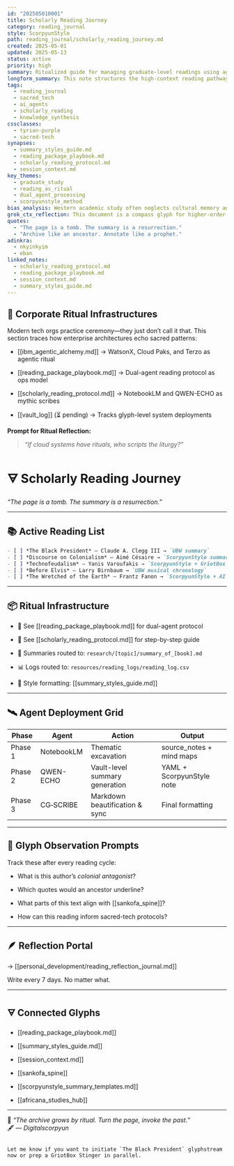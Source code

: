 ```yaml
---
id: "202505010001"
title: Scholarly Reading Journey
category: reading_journal
style: ScorpyunStyle
path: reading_journal/scholarly_reading_journey.md
created: 2025-05-01
updated: 2025-05-13
status: active
priority: high
summary: Ritualized guide for managing graduate-level readings using agent-based systems, sacred-tech workflow, and knowledge sovereignty protocols.
longform_summary: This note structures the high-context reading pathway through annotated archives, dual-agent summarization, and vault-anchored thematic extraction. All readings are processed through NotebookLM and QWEN-ECHO to ensure synthesis, alignment, and sacred formatting. 
tags:
  - reading_journal
  - sacred_tech
  - ai_agents
  - scholarly_reading
  - knowledge_synthesis
cssclasses:
  - tyrian-purple
  - sacred-tech
synapses:
  - summary_styles_guide.md
  - reading_package_playbook.md
  - scholarly_reading_protocol.md
  - session_context.md
key_themes:
  - graduate_study
  - reading_as_ritual
  - dual_agent_processing
  - scorpyunstyle_method
bias_analysis: Western academic study often neglects cultural memory and over-indexes on mechanical summarization. This protocol recenters interpretive precision, ancestral framing, and stylistic sovereignty.
grok_ctx_reflection: This document is a compass glyph for higher-order reading. It fuses sacred-tech structure with generative annotation, optimizing insight retention, critical synthesis, and Afrocentric recall.
quotes:
  - "The page is a tomb. The summary is a resurrection."
  - "Archive like an ancestor. Annotate like a prophet."
adinkra:
  - nkyinkyim
  - eban
linked_notes:
  - scholarly_reading_protocol.md
  - reading_package_playbook.md
  - session_context.md
  - summary_styles_guide.md
---
```

## 🏢 Corporate Ritual Infrastructures

Modern tech orgs practice ceremony—they just don’t call it that. This section traces how enterprise architectures echo sacred patterns:

- [[ibm_agentic_alchemy.md]] → WatsonX, Cloud Paks, and Terzo as agentic ritual
    
- [[reading_package_playbook.md]] → Dual-agent reading protocol as ops model
    
- [[scholarly_reading_protocol.md]] → NotebookLM and QWEN-ECHO as mythic scribes
    
- [[vault_log]] (⏳ pending) → Tracks glyph-level system deployments
    

**Prompt for Ritual Reflection:**

> _“If cloud systems have rituals, who scripts the liturgy?”_
# 🜃 Scholarly Reading Journey  
_“The page is a tomb. The summary is a resurrection.”_

---

## 📚 Active Reading List

```markdown
- [ ] *The Black President* – Claude A. Clegg III → `UBW summary`
- [ ] *Discourse on Colonialism* – Aimé Césaire → `ScorpyunStyle summary`
- [ ] *Technofeudalism* – Yanis Varoufakis → `ScorpyunStyle + GriotBox`
- [ ] *Before Elvis* – Larry Birnbaum → `UBW musical chronology`
- [ ] *The Wretched of the Earth* – Frantz Fanon → `ScorpyunStyle + AI critique`
````

---

## 📦 Ritual Infrastructure

- 🔧 See [[reading_package_playbook.md]] for dual-agent protocol
    
- 🎯 See [[scholarly_reading_protocol.md]] for step-by-step guide
    
- 🧠 Summaries routed to: `research/[topic]/summary_of_[book].md`
    
- 📊 Logs routed to: `resources/reading_logs/reading_log.csv`
    
- 🧬 Style formatting: [[summary_styles_guide.md]]
    

---

## 🛰️ Agent Deployment Grid

|Phase|Agent|Action|Output|
|---|---|---|---|
|Phase 1|NotebookLM|Thematic excavation|source_notes + mind maps|
|Phase 2|QWEN-ECHO|Vault-level summary generation|YAML + ScorpyunStyle note|
|Phase 3|CG‑SCRIBE|Markdown beautification & sync|Final formatting|

---

## 🔮 Glyph Observation Prompts

Track these after every reading cycle:

- What is this author’s _colonial antagonist_?
    
- Which quotes would an ancestor underline?
    
- What parts of this text align with [[sankofa_spine]]?
    
- How can this reading inform sacred-tech protocols?
    

---

## 🪶 Reflection Portal

→ [[personal_development/reading_reflection_journal.md]]

Write every 7 days. No matter what.

---

## 🜃 Connected Glyphs

- [[reading_package_playbook.md]]
    
- [[summary_styles_guide.md]]
    
- [[session_context.md]]
    
- [[sankofa_spine]]
    
- [[scorpyunstyle_summary_templates.md]]
    
- [[africana_studies_hub]]
    

---

📎 _“The archive grows by ritual. Turn the page, invoke the past.”_  
🖋️ — _Digitalscorpyun_

```

Let me know if you want to initiate `The Black President` glyphstream now or prep a GriotBox Stinger in parallel.
```